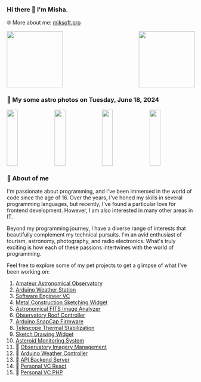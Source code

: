 ### Hi there 👋 I'm Misha.
🌐 More about me: [miksoft.pro](https://miksoft.pro)

<div style="display: flex; justify-content: space-between; flex-wrap: nowrap;">
  <img src="https://github-readme-stats.vercel.app/api?username=miksrv&show_icons=true&theme=slateorange&hide_title=true&include_all_commits=true&count_private=true" style="height: 150px;" />
  <img src="https://github-readme-stats.vercel.app/api/top-langs/?username=miksrv&langs_count=6&layout=compact&theme=slateorange" style="height: 150px;" />
</div>

### 🚀 My some astro photos on Tuesday, June 18, 2024

<div style="display: flex; justify-content: space-between;">
   <img src="https://api.astro.miksoft.pro/photos/M45-90m_2022.07.25_thumb.jpg" alt="" style="width: 24%; height: 150px; object-fit: cover;" />
   <img src="https://api.astro.miksoft.pro/photos/M_81-2021.05.31_thumb.jpg" alt="" style="width: 24%; height: 150px; object-fit: cover;" />
   <img src="https://api.astro.miksoft.pro/photos/NGC_7000-2023.09.25_thumb.jpg" alt="" style="width: 24%; height: 150px; object-fit: cover;" />
   <img src="https://api.astro.miksoft.pro/photos/IC_1396-2020.10.09_thumb.jpg" alt="" style="width: 24%; height: 150px; object-fit: cover;" />
</div>

### 🔭 About of me

I'm passionate about programming, and I've been immersed in the world of code since the age of 16. Over the years, I've honed my skills in several programming languages, but recently, I've found a particular love for frontend development. However, I am also interested in many other areas in IT.

Beyond my programming journey, I have a diverse range of interests that beautifully complement my technical pursuits. I'm an avid enthusiast of tourism, astronomy, photography, and radio electronics. What's truly exciting is how each of these passions intertwines with the world of programming.

Feel free to explore some of my pet projects to get a glimpse of what I've been working on:

1. [Amateur Astronomical Observatory](https://github.com/miksrv/astronomy-portal)
2. [Arduino Weather Station](https://github.com/miksrv/arduino-weather-station)
3. [Software Engineer VC](https://github.com/miksrv/nextjs-vcard-project)
4. [Metal Construction Sketching Widget](https://github.com/miksrv/sketch-drawing-widget)
5. [Astronomical FITS Image Analyzer](https://github.com/miksrv/astronomy-fits-parser)
6. [Observatory Roof Controller](https://github.com/miksrv/indi-rollroof-controller)
7. [Arduino SnapCap Firmware](https://github.com/miksrv/arduino-snapcap)
8. [Telescope Thermal Stabilization](https://github.com/miksrv/telescope_thermal_stabilization)
9. [Sketch Drawing Widget](https://github.com/miksrv/sketch-drawing-widget)
10. [Asteroid Monitoring System](https://github.com/miksrv/asteroid-monitoring)
11. 🚧 [Observatory Imagery Management](https://github.com/miksrv/observatory)
12. 🚧 [Arduino Weather Controller](https://github.com/miksrv/arduino-weather-station-old)
13. 🚧 [API Backend Server](https://github.com/miksrv/api-backend)
14. 🚧 [Personal VC React](https://github.com/miksrv/react-personal-webpage)
15. 🚧 [Personal VC PHP](https://github.com/miksrv/vcard)
